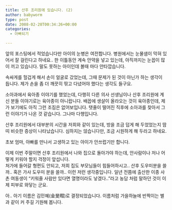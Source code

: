 ```yaml
---
title: 산후 조리원에 있습니다. (2)
author: babyworm
type: post
date: 2008-02-28T00:34:26+00:00
categories:
  - 아빠되기

---
```

앞의 포스팅에서 적었습니다만 아이의 눈병은 여전합니다. 병원에서는 눈물샘이 막혀 있어서 잘 걸린다고 하네요.. 한 이틀동안 계속 안약을 넣고 있는데, 아직까지는 눈꼽이 많이 끼고 있습니다. 말도 못하는 아이인데 볼때 마다 안타깝습니다.

속싸게를 헐겁게 해서 손이 얼굴로 갔었는데, 그때 문제가 된 것이 아닌가 하는 생각이 듭니다. 제가 손을 좀 더 깨끗히 딲고 다녔어야 했다는 생각도 들구요.

소아과에서 육아종 이야기를 했었는데, 다행히 다른 의사 선생님이나 산후 조리원에 계신 분들 이야기로는 육아종이 아니랍니다. 배꼽에 생살이 올라오는 것이 육아종인데, 제가 보기에도 아직 그런 조짐은 없어보입니다. 탯줄이 떨어진 직후에 소아과를 찾아서 그런 이야기가 나온 것 같습니다. 그나마 다행입니다.

산후 조리원에서 대부분의 시간을 저희와 같이 있는데, 방을 조금 덥게 해 두었었는지 땀띠 비슷한 증상이 나타났습니다. 심하지는 않습니다만, 조금 시원하게 해 두라고 하네요.

초보 엄마, 아빠를 만나서 고생하고 있는 아이가 안쓰럽기만 합니다.

이제 이번 주말이면 산후 조리원에서 나와 집으로 돌아가야 하는데, 안사람이나 저나 어떻게 키워야 할지 걱정이 앞섭니다.  
처가에 들어갈 형편도 안되고, 저희 집도 부모님들이 힘들어하시고.. 산후 도우미분을 쓸까.. 혹은 가사 도우미 분을 쓸까.. 이런 저런 생각중입니다. 일년 전쯤에 출산한 이종 사촌 여동생이 &#8220;키워줄 사람만 있다면 열명이라도 낳겠다..&#8221;라고 농담 처럼 말하던 것이 이제 피부로 와닿는 군요.

아.. 아기 이름은 김민혜(金旻暳)로 결정되었습니다. 이름처럼 가을하늘에 반짝이는 별과 같이 커 주길 기원해 봅니다.